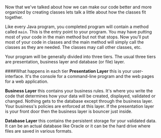 <!--djw:done-->
Now that we've talked about how we can make our code better and more organized by creating classes lets talk a little about how the classes fit together. 


Like every Java program, you completed program will contain a method called ```main```. This is the entry point to your program. You may have putting most of your code in the main method but not that stops. Now you'll put most of your code in classes and the main method will simply call the classes as they are needed. The classes may call other classes, etc.

Your program will be generally divided into three tiers. The usual three tiers are presentation, business layer and database (or file) layer. 

####What happens in each tier
**Presentation Layer** this is your user-interface. It's the console for a command-line program and the web pages for a web application.

**Business Layer** this contains your business rules. It's where you write the code that determines how your data will be created, displayed, validated or changed. Nothing gets to the database except through the business layer.  Your business's policies are enforced at this layer. If the presentation layer is your front door then the business layer is bouncer just inside.

**Database Layer** this contains the persistent storage for your validated data. It can be an actual database like Oracle or it can be the hard drive where files are saved in various formats.

